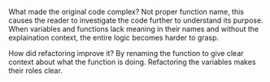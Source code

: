 What made the original code complex?
Not proper function name, this causes the reader to investigate the code further to understand its purpose.
When variables and functions lack meaning in their names and without the explaination context, the entire logic becomes harder to grasp.


How did refactoring improve it?
By renaming the function to give clear context about what the function is doing.
Refactoring the variables makes their roles clear.
